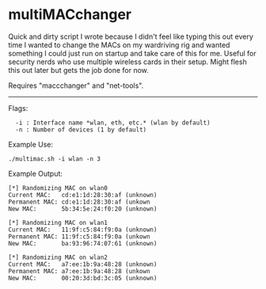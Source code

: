 # multiMACchanger
Quick and dirty script I wrote because I didn't feel like typing this out every time I wanted to change the MACs on my wardriving rig and wanted something I could just run on startup and take care of this for me. Useful for security nerds who use multiple wireless cards in their setup. Might flesh this out later but gets the job done for now. 

Requires "maccchanger" and "net-tools".

-----------------------------------------

Flags:

      -i : Interface name *wlan, eth, etc.* (wlan by default)
      -n : Number of devices (1 by default)
  
Example Use:

    ./multimac.sh -i wlan -n 3

Example Output:

    [*] Randomizing MAC on wlan0
    Current MAC:   cd:e1:1d:28:30:af (unknown)
    Permanent MAC: cd:e1:1d:28:30:af (unkown
    New MAC:       5b:34:5e:24:f0:20 (unknown)

    [*] Randomizing MAC on wlan1
    Current MAC:   11:9f:c5:84:f9:0a (unknown)
    Permanent MAC: 11:9f:c5:84:f9:0a (unkown
    New MAC:       ba:93:96:74:07:61 (unknown)

    [*] Randomizing MAC on wlan2
    Current MAC:   a7:ee:1b:9a:48:28 (unknown)
    Permanent MAC: a7:ee:1b:9a:48:28 (unkown
    New MAC:       00:20:3d:bd:3c:05 (unknown)
